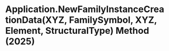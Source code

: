 # Application.NewFamilyInstanceCreationData(XYZ, FamilySymbol, XYZ, Element, StructuralType) Method (2025)

﻿